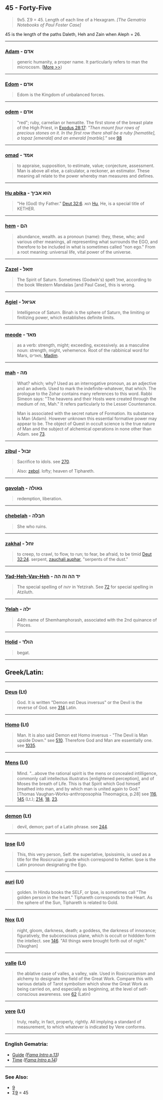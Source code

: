 ## 45 - Forty-Five
> 9x5. Σ9 = 45. Length of each line of a Hexagram. *[The Gematria Notebooks of Paul Foster Case]*

45 is the length of the paths Daleth, Heh and Zain when Aleph = 26.

---

### [Adam](/keys/ADM) - אדם
> generic humanity, a proper name. It particularly refers to man the microcosm. ([More >>](adam))

---

### [Edom](/keys/ADM) - אדם
> Edom is the Kingdom of unbalanced forces.

---

### [odem](/keys/ADM) - אדם
> "red"; ruby, carnelian or hematite. The first stone of the breast plate of the High Priest, in [Exodus 28:17](http://biblehub.com/exodus/28-7.htm): *"Then mount four rows of precious stones on it. In the first row there shall be a ruby [hematite], a topaz [emerald] and an emerald [marble]."* see [98](98)

---

### [omad](/keys/AMD) - אמד
> to appraise, supposition, to estimate, value; conjecture, assessment. Man is above all else, a calculator, a reckoner, an estimator. These meaning all relate to the power whereby man measures and defines.

---

### [Hu abika](/keys/HVA.ABIK) - הוא אביך
> "He (God) thy Father." [Deut 32:6](http://biblehub.com/deuteronomy/32-6.htm). הוא [Hu](/keys/HVA), He, is a special title of KETHER.

---

### [hem](/keys/HM) - הם
> abundance, wealth. as a pronoun (name): they, these, who; and various other meanings, all representing what surrounds the EGO, and therefore to be included in what is sometimes called "non ego." From a root meaning: universal life, vital power of the universe.

---

### [Zazel](/keys/ZZAL) - זזאל
> The Spirit of Saturn. Sometimes (Godwin's) spelt זאזל, according to the book Western Mandalas [and Paul Case], this is wrong.

---

### [Agiel](/keys/AGIAL) - אגיאל
> Intelligence of Saturn. Binah is the sphere of Saturn, the limiting or finitizing power, which establishes definite limits.

---

### [meode](/keys/MAD) - מאד
> as a verb: strength, might; exceeding, excessively. as a masculine noun: strength, might, vehemence. Root of the rabbinical word for Mars, מאדים, [Madim](/keys/MADIM).

---

### [mah](/keys/MH) - מה
> What? which; why? Used as an interrogative pronoun, as an adjective and an adverb. Used to mark the indefinite-whatever, that which. The prologue to the Zohar contains many references to this word. Rabbi Simeon says: "The heavens and their Hosts were created through the medium of מה, Mah." It refers particularly to the Lesser Countenance.

> Man is associated with the secret nature of Formation. Its substance is Man (Adam). However unknown this essential formative power may appear to be. The object of Quest in occult science is the true nature of Man and the subject of alchemical operations in none other than Adam. see [73](73).

---

### [zibul](/keys/ZBVL) - זבול
> Sacrifice to idols. see [270](270).

> Also: [zebol](/keys/ZBVL). lofty; heaven of Tiphareth.

---

### [gavolah](/keys/GAVLH) - גאולה
> redemption, liberation.

---

### [chebelah](/keys/ChBLH) - חבלה
> She who ruins.

---

### [zakhal](/keys/ZChL) - זחל
> to creep, to crawl, to flow, to run; to fear, be afraid, to be timid [Deut 32:24](http://biblehub.com/deuteronomy/32-6.htm). serpent, [zauchali auphar](/keys/ZChLI.OPR), "serpents of the dust."

---

### [Yad-Heh-Vav-Heh](/keys/ID.HH.VH.HH) - יד הה וה הה
> The special spelling of יהוה in Yetzirah. See [72](72) for special spelling in Atziluth.

---

### [Yelah](/keys/ILH) - ילה
> 44th name of Shemhamphorash, associated with the 2nd quinance of Pisces.

---

### [Holid](/keys/HVLD) - הולד
> begat.

---

## Greek/Latin:

---

### [Deus](/latin?word=Deus) (Lt)
> God. It is written "Demon est Deus inversus" or the Devil is the reverse of God. see [314](314) Latin.

---

### [Homo](/latin?word=Homo) (Lt)
> Man. It is also said Demon est Homo inversus - "The Devil is Man upside Down." see [510](510). Therefore God and Man are essentially one. see [1035](1035).

---

### [Mens](/latin?word=Mens) (Lt)
> Mind. "...above the rational spirit is the mens or concealed intilligence, commonly call intellectus illustratvs [enlightened perception], and of Moses the breath of Life. This is that Spirit which God himself breathed into man, and by which man is united again to God." [Thomas Vaughan-Works-anthroposophia Theomagica, p.28] see [116](116), [145](145) (Lt.); [214](214), [18](18), [23](23).

---

### [demon](/latin?word=demon) (Lt)
> devil, demon; part of a Latin phrase. see [244](244).

---

### [Ipse](/latin?word=Ipse) (Lt)
> This, this very person, Self. the superlative, Ipsissimis, is used as a title for the Rosicrucian grade which correspond to Kether. Ipse is the Latin pronoun designating the Ego.

---

### [auri](/latin?word=auri) (Lt)
> golden. In Hindu books the SELF, or Ipse, is sometimes call "The golden person in the heart." Tiphareth corresponds to the Heart. As the sphere of the Sun, Tiphareth is related to Gold.

---

### [Nox](/latin?word=Nox) (Lt)
> night, gloom, darkness, death; a goddess, the darkness of innorance; figuratively, the subconscious plane, which is occult or hiddden form the intellect. see [146](146). "All things were brought forth out of night." [Vaughan]

---

### [valle](/latin?word=valle) (Lt)
> the ablative case of valles, a valley, vale. Used in Rosicrucianism and alchemy to designate the field of the Great Work. Compare this with various details of Tarot symbolism which show the Great Work as being carried on, and especially as beginning, at the level of self-conscious awareness. see [62](62) (Latin)

---

### [vere](/latin?word=vere) (Lt)
> truly, really, in fact, properly, rightly. All implying a standard of measurement, to which whatever is indicated by Vere conforms.

---

### English Gematria:

- [Guide](/english?word=Guide) *([Fama Intro p.13](https://archive.org/stream/fameconfessionof00vaug#page/n13))*
- [Time](/english?word=Time) *([Fama Intro p.14](https://archive.org/stream/fameconfessionof00vaug#page/n14))*

---

### See Also:

- [9](9)
- Σ[9](9) = 45